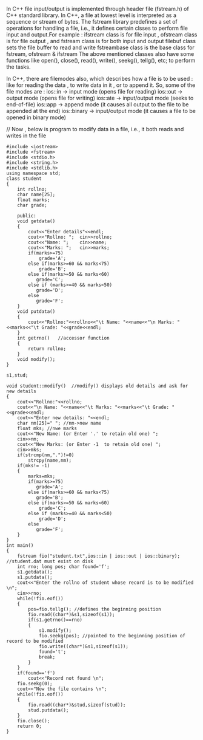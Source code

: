 In C++ file input/output is implemented through header file (fstream.h) of C++ standard library. In C++, a file at 
lowest level is interpreted as a sequence or stream of bytes.
The fstream library predefines a set of operations for handling a file, i.e., it defines certain clsses to perform file input 
and output.For example :
ifstream class is for file input ,
ofstream class is for file output , and
fstream class is for both input and output
filebuf class sets the file buffer to read and write
fstreambase class is the base class for fstream, ofstream & ifstream
The above mentioned classes also have some functions like open(), close(), read(), write(), seekg(), tellg(), etc;
to perform the tasks.

In C++, there are filemodes also, which describes how a file is to be used : like for reading the data , to write data
in it , or to append it.
So, some of the file modes are :
ios::in -> input mode (opens file for reading)
ios::out -> output mode (opens file for writing)
ios::ate -> input/output mode (seeks to end-of-file)
ios::app -> append mode (it causes all output to the file to be appended at the end)
ios::binary -> input/output mode (it causes a file to be opened in binary mode)


// Now , below is program to modify data in a file, i.e., it both reads and writes in the file

```
#include <iostream>
#include <fstream>
#include <stdio.h>
#include <string.h>
#include <stdlib.h>
using namespace std;
class student 
{
    int rollno;
    char name[25];
    float marks;
    char grade;

    public:
    void getdata()
    {
        cout<<"Enter details"<<endl;
        cout<<"Rollno: ";  cin>>rollno;
        cout<<"Name: ";    cin>>name;
        cout<<"Marks: ";   cin>>marks;
        if(marks>=75)
            grade='A';
        else if(marks>=60 && marks<75)
            grade='B';
        else if(marks>=50 && marks<60)
           grade='C'; 
        else if (marks>=40 && marks<50)
           grade='D';
        else
           grade='F';            
    }
    void putdata()
    {
        cout<<"Rollno:"<<rollno<<"\t Name: "<<name<<"\n Marks: "<<marks<<"\t Grade: "<<grade<<endl;
    }
    int getrno()   //accessor function
    {
        return rollno;
    }
    void modify();
} 
                                                                                                   
s1,stud;

void student::modify()  //modify() displays old details and ask for new details 
{
    cout<<"Rollno:"<<rollno;
    cout<<"\n Name: "<<name<<"\t Marks: "<<marks<<"\t Grade: "<<grade<<endl;
    cout<<"Enter new details: "<<endl;
    char nm[25]=" "; //nm->new name 
    float mks; //nwe marks
    cout<<"New Name: (or Enter '.' to retain old one) ";
    cin>>nm;
    cout<<"New Marks: (or Enter -1  to retain old one) ";
    cin>>mks;
    if(strcmp(nm,".")!=0)
        strcpy(name,nm);
    if(mks!= -1)
    {
        marks=mks;
        if(marks>=75)
           grade='A'; 
        else if(marks>=60 && marks<75)
           grade='B'; 
        else if(marks>=50 && marks<60)
            grade='C'; 
        else if (marks>=40 && marks<50)
            grade='D'; 
        else
           grade='F'; 
    }      
}
int main()
{
    fstream fio("student.txt",ios::in | ios::out | ios::binary); //student.dat must exist on disk
    int rno; long pos; char found='f';
    s1.getdata();
    s1.putdata();
    cout<<"Enter the rollno of student whose record is to be modified \n";
    cin>>rno;
    while(!fio.eof())
    {
        pos=fio.tellg(); //defines the beginning position
        fio.read((char*)&s1,sizeof(s1));
        if(s1.getrno()==rno)
        {
            s1.modify();
            fio.seekg(pos); //pointed to the beginning position of record to be modified
            fio.write((char*)&s1,sizeof(s1));
            found='t';
            break;
        }
    }
    if(found=='f')
        cout<<"Record not found \n";
    fio.seekg(0);
    cout<<"Now the file contains \n";
    while(!fio.eof())
    {
        fio.read((char*)&stud,sizeof(stud));
        stud.putdata();
    }
    fio.close();
    return 0;    
}
```            
